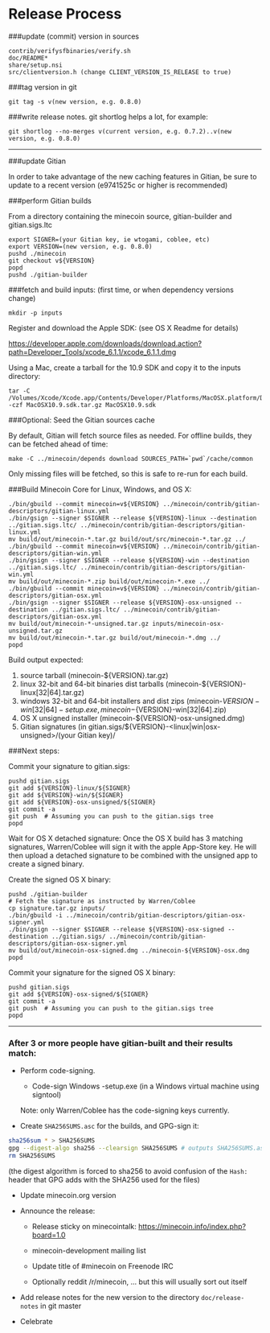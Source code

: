 Release Process
====================

###update (commit) version in sources

	contrib/verifysfbinaries/verify.sh
	doc/README*
	share/setup.nsi
	src/clientversion.h (change CLIENT_VERSION_IS_RELEASE to true)

###tag version in git

	git tag -s v(new version, e.g. 0.8.0)

###write release notes. git shortlog helps a lot, for example:

	git shortlog --no-merges v(current version, e.g. 0.7.2)..v(new version, e.g. 0.8.0)

* * *

###update Gitian

 In order to take advantage of the new caching features in Gitian, be sure to update to a recent version (e9741525c or higher is recommended)

###perform Gitian builds

 From a directory containing the minecoin source, gitian-builder and gitian.sigs.ltc
  
    export SIGNER=(your Gitian key, ie wtogami, coblee, etc)
	export VERSION=(new version, e.g. 0.8.0)
	pushd ./minecoin
	git checkout v${VERSION}
	popd
	pushd ./gitian-builder

###fetch and build inputs: (first time, or when dependency versions change)

	mkdir -p inputs

 Register and download the Apple SDK: (see OS X Readme for details)

 https://developer.apple.com/downloads/download.action?path=Developer_Tools/xcode_6.1.1/xcode_6.1.1.dmg

 Using a Mac, create a tarball for the 10.9 SDK and copy it to the inputs directory:

	tar -C /Volumes/Xcode/Xcode.app/Contents/Developer/Platforms/MacOSX.platform/Developer/SDKs/ -czf MacOSX10.9.sdk.tar.gz MacOSX10.9.sdk

###Optional: Seed the Gitian sources cache

  By default, Gitian will fetch source files as needed. For offline builds, they can be fetched ahead of time:

	make -C ../minecoin/depends download SOURCES_PATH=`pwd`/cache/common

  Only missing files will be fetched, so this is safe to re-run for each build.

###Build Minecoin Core for Linux, Windows, and OS X:

	./bin/gbuild --commit minecoin=v${VERSION} ../minecoin/contrib/gitian-descriptors/gitian-linux.yml
	./bin/gsign --signer $SIGNER --release ${VERSION}-linux --destination ../gitian.sigs.ltc/ ../minecoin/contrib/gitian-descriptors/gitian-linux.yml
	mv build/out/minecoin-*.tar.gz build/out/src/minecoin-*.tar.gz ../
	./bin/gbuild --commit minecoin=v${VERSION} ../minecoin/contrib/gitian-descriptors/gitian-win.yml
	./bin/gsign --signer $SIGNER --release ${VERSION}-win --destination ../gitian.sigs.ltc/ ../minecoin/contrib/gitian-descriptors/gitian-win.yml
	mv build/out/minecoin-*.zip build/out/minecoin-*.exe ../
	./bin/gbuild --commit minecoin=v${VERSION} ../minecoin/contrib/gitian-descriptors/gitian-osx.yml
	./bin/gsign --signer $SIGNER --release ${VERSION}-osx-unsigned --destination ../gitian.sigs.ltc/ ../minecoin/contrib/gitian-descriptors/gitian-osx.yml
	mv build/out/minecoin-*-unsigned.tar.gz inputs/minecoin-osx-unsigned.tar.gz
	mv build/out/minecoin-*.tar.gz build/out/minecoin-*.dmg ../
	popd
  Build output expected:

  1. source tarball (minecoin-${VERSION}.tar.gz)
  2. linux 32-bit and 64-bit binaries dist tarballs (minecoin-${VERSION}-linux[32|64].tar.gz)
  3. windows 32-bit and 64-bit installers and dist zips (minecoin-${VERSION}-win[32|64]-setup.exe, minecoin-${VERSION}-win[32|64].zip)
  4. OS X unsigned installer (minecoin-${VERSION}-osx-unsigned.dmg)
  5. Gitian signatures (in gitian.sigs/${VERSION}-<linux|win|osx-unsigned>/(your Gitian key)/

###Next steps:

Commit your signature to gitian.sigs:

	pushd gitian.sigs
	git add ${VERSION}-linux/${SIGNER}
	git add ${VERSION}-win/${SIGNER}
	git add ${VERSION}-osx-unsigned/${SIGNER}
	git commit -a
	git push  # Assuming you can push to the gitian.sigs tree
	popd

  Wait for OS X detached signature:
	Once the OS X build has 3 matching signatures, Warren/Coblee will sign it with the apple App-Store key.
	He will then upload a detached signature to be combined with the unsigned app to create a signed binary.

  Create the signed OS X binary:

	pushd ./gitian-builder
	# Fetch the signature as instructed by Warren/Coblee
	cp signature.tar.gz inputs/
	./bin/gbuild -i ../minecoin/contrib/gitian-descriptors/gitian-osx-signer.yml
	./bin/gsign --signer $SIGNER --release ${VERSION}-osx-signed --destination ../gitian.sigs/ ../minecoin/contrib/gitian-descriptors/gitian-osx-signer.yml
	mv build/out/minecoin-osx-signed.dmg ../minecoin-${VERSION}-osx.dmg
	popd

Commit your signature for the signed OS X binary:

	pushd gitian.sigs
	git add ${VERSION}-osx-signed/${SIGNER}
	git commit -a
	git push  # Assuming you can push to the gitian.sigs tree
	popd

-------------------------------------------------------------------------

### After 3 or more people have gitian-built and their results match:

- Perform code-signing.

    - Code-sign Windows -setup.exe (in a Windows virtual machine using signtool)

  Note: only Warren/Coblee has the code-signing keys currently.

- Create `SHA256SUMS.asc` for the builds, and GPG-sign it:
```bash
sha256sum * > SHA256SUMS
gpg --digest-algo sha256 --clearsign SHA256SUMS # outputs SHA256SUMS.asc
rm SHA256SUMS
```
(the digest algorithm is forced to sha256 to avoid confusion of the `Hash:` header that GPG adds with the SHA256 used for the files)

- Update minecoin.org version

- Announce the release:

  - Release sticky on minecointalk: https://minecoin.info/index.php?board=1.0

  - minecoin-development mailing list

  - Update title of #minecoin on Freenode IRC

  - Optionally reddit /r/minecoin, ... but this will usually sort out itself

- Add release notes for the new version to the directory `doc/release-notes` in git master

- Celebrate 
